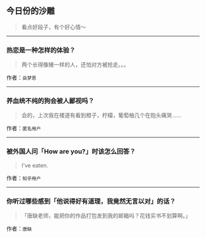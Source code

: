 ## 今日份的沙雕

> 看点好段子，有个好心情～


 
---

### 热恋是一种怎样的体验？

> 两个长得像猪一样的人，还怕对方被抢走。。。


作者：`岳梦思`

---

### 养血统不纯的狗会被人鄙视吗？

> 会的，上次我在楼道有看到橙子，柠檬，葡萄柚几个在抱头痛哭……


作者：`匿名用户`

---

### 被外国人问「How are you?」时该怎么回答？

> I've eaten.


作者：`知乎用户`

---

### 你听过哪些感到「他说得好有道理，我竟然无言以对」的话？

> 「唐缺老师，能把你的作品打包发到我的邮箱吗？花钱买书不划算啊。」


作者：`唐缺`